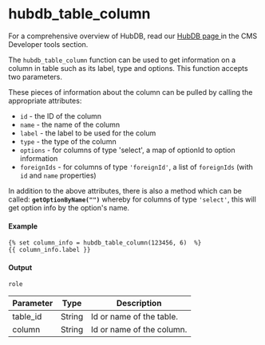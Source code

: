 # hubdb_table_column
For a comprehensive overview of HubDB, read our [HubDB page ](/docs/features/hubdb)in the CMS Developer tools section.

The `hubdb_table_column` function can be used to get information on a column in table such as its label, type and options. This function accepts two parameters.

These pieces of information about the column can be pulled by calling the appropriate attributes:

- `id` - the ID of the column
- `name` - the name of the column
- `label` - the label to be used for the colum
- `type` - the type of the column
- `options` - for columns of type 'select', a map of optionId to option information
- `foreignIds` - for columns of type `'foreignId'`, a list of `foreignIds` (with `id` and `name` properties)

In addition to the above attributes, there is also a method which can be called: **`getOptionByName("")`** whereby for columns of type `'select'`, this will get option info by the option's name.

#### Example
```jinja2
{% set column_info = hubdb_table_column(123456, 6)  %} 
{{ column_info.label }}
```

#### Output
```jinja2
role
```

| Parameter | Type | Description | 
|  ------  |  ------  |  ------  | 
| table_id | String | Id or name of the table. | 
| column | String | Id or name of the column. | 

